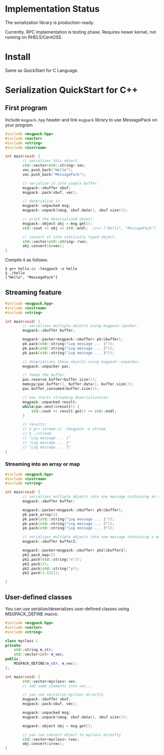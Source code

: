 # Implementation Status

The serialization library is production-ready.

Currently, RPC implementation is testing phase. Requires newer kernel, not running on RHEL5/CentOS5.

# Install

Same as QuickStart for C Language.

# Serialization QuickStart for C+\+

## First program

Include `msgpack.hpp` header and link `msgpack` library to use MessagePack on your program.

```cpp
#include <msgpack.hpp>
#include <vector>
#include <string>
#include <iostream>

int main(void) {
        // serializes this object.
        std::vector<std::string> vec;
        vec.push_back("Hello");
        vec.push_back("MessagePack");

        // serialize it into simple buffer.
        msgpack::sbuffer sbuf;
        msgpack::pack(sbuf, vec);

        // deserialize it.
        msgpack::unpacked msg;
        msgpack::unpack(&msg, sbuf.data(), sbuf.size());

        // print the deserialized object.
        msgpack::object obj = msg.get();
        std::cout << obj << std::endl;  //=> ["Hello", "MessagePack"]

        // convert it into statically typed object.
        std::vector<std::string> rvec;
        obj.convert(&rvec);
}
```

Compile it as follows:

```
$ g++ hello.cc -lmsgpack -o hello
$ ./hello
["Hello", "MessagePack"]
```

## Streaming feature

```cpp
#include <msgpack.hpp>
#include <iostream>
#include <string>

int main(void) {
        // serializes multiple objects using msgpack::packer.
        msgpack::sbuffer buffer;

        msgpack::packer<msgpack::sbuffer> pk(&buffer);
        pk.pack(std::string("Log message ... 1"));
        pk.pack(std::string("Log message ... 2"));
        pk.pack(std::string("Log message ... 3"));

        // deserializes these objects using msgpack::unpacker.
        msgpack::unpacker pac;

        // feeds the buffer.
        pac.reserve_buffer(buffer.size());
        memcpy(pac.buffer(), buffer.data(), buffer.size());
        pac.buffer_consumed(buffer.size());

        // now starts streaming deserialization.
        msgpack::unpacked result;
        while(pac.next(&result)) {
            std::cout << result.get() << std::endl;
        }

        // results:
        // $ g++ stream.cc -lmsgpack -o stream
        // $ ./stream
        // "Log message ... 1"
        // "Log message ... 2"
        // "Log message ... 3"
}
```

### Streaming into an array or map

```cpp
#include <msgpack.hpp>
#include <iostream>
#include <string>

int main(void) {
        // serializes multiple objects into one message containing an array using msgpack::packer.
        msgpack::sbuffer buffer;

        msgpack::packer<msgpack::sbuffer> pk(&buffer);
        pk.pack_array(3)
        pk.pack(std::string("Log message ... 1"));
        pk.pack(std::string("Log message ... 2"));
        pk.pack(std::string("Log message ... 3"));

        // serializes multiple objects into one message containing a map using msgpack::packer.
        msgpack::sbuffer buffer2;

        msgpack::packer<msgpack::sbuffer> pk2(&buffer2);
        pk2.pack_map(2)
        pk2.pack(std::string("x"));
        pk2.pack(3);
        pk2.pack(std::string("y));
        pk2.pack(3.4321);

}
```


## User-defined classes

You can use serialize/deserializes user-defined classes using MSGPACK_DEFINE macro.

```cpp
#include <msgpack.hpp>
#include <vector>
#include <string>

class myclass {
private:
    std::string m_str;
    std::vector<int> m_vec;
public:
    MSGPACK_DEFINE(m_str, m_vec);
};

int main(void) {
        std::vector<myclass> vec;
        // add some elements into vec...

        // you can serialize myclass directly
        msgpack::sbuffer sbuf;
        msgpack::pack(sbuf, vec);

        msgpack::unpacked msg;
        msgpack::unpack(&msg, sbuf.data(), sbuf.size());

        msgpack::object obj = msg.get();

        // you can convert object to myclass directly
        std::vector<myclass> rvec;
        obj.convert(&rvec);
}
```
